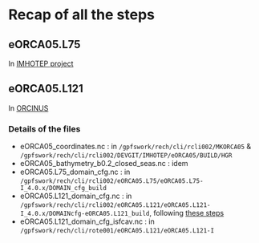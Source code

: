 # Recap of all the steps

## eORCA05.L75

In [IMHOTEP project](https://github.com/molines/IMHOTEP/blob/master/eORCA05/Preparing_eORCA05.L75.md)

## eORCA05.L121

In [ORCINUS](https://github.com/auraoupa/grand-challenge-adastra-ORCA36/tree/AAjeanzay/eORCA05#horizontal-grid--from-orca05-to-eorca05)

### Details of the files
 - eORCA05_coordinates.nc : in ```/gpfswork/rech/cli/rcli002/MKORCA05``` & ```/gpfswork/rech/cli/rcli002/DEVGIT/IMHOTEP/eORCA05/BUILD/HGR```
 - eORCA05_bathymetry_b0.2_closed_seas.nc : idem
 - eORCA05.L75_domain_cfg.nc : in ```/gpfswork/rech/cli/rcli002/eORCA05.L75/eORCA05.L75-I_4.0.x/DOMAIN_cfg_build```
 - eORCA05.L121_domain_cfg.nc : in ```/gpfswork/rech/cli/rcli002/eORCA05.L121/eORCA05.L121-I_4.0.x/DOMAINcfg-eORCA05.L121_build```, following [these steps](https://github.com/auraoupa/grand-challenge-adastra-ORCA36/blob/AAjeanzay/eORCA05/BUILD/DOMAIN_cfg/README.md)
 - eORCA05.L121_domain_cfg_isfcav.nc : in ```/gpfswork/rech/cli/rote001/eORCA05.L121/eORCA05.L121-I```

